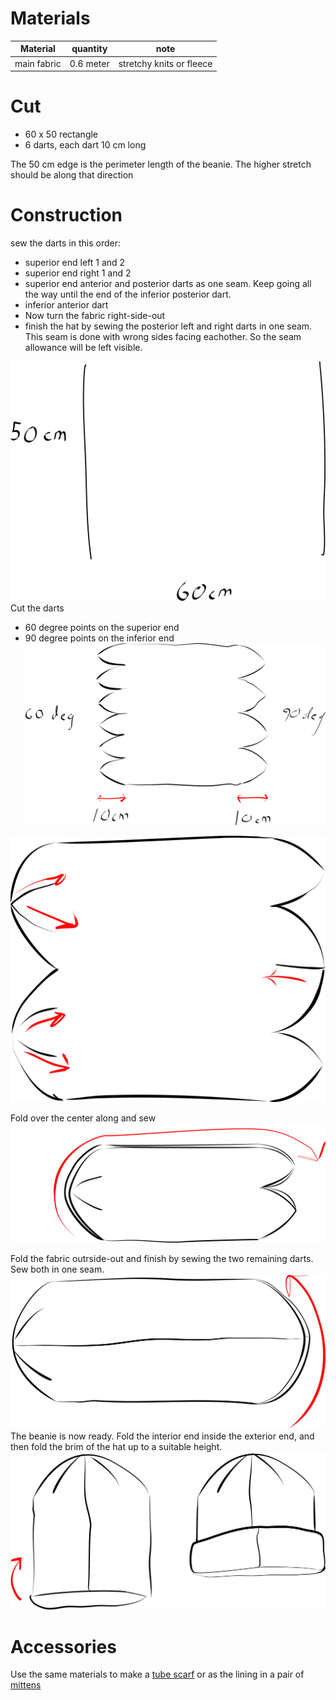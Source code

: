 
# Materials

| Material | quantity | note |
| ---- | ---- | ---- |
| main fabric | 0.6 meter | stretchy knits or fleece |
# Cut


- 60 x 50 rectangle 
- 6 darts, each dart 10 cm long

The 50 cm edge is the perimeter length of the beanie. The higher stretch should be along that direction
# Construction

sew the darts in this order:

- superior end left 1 and 2
- superior end right 1 and 2
- superior end anterior and posterior darts as one seam. Keep going all the way until the end of the inferior posterior dart.
- inferior anterior dart
- Now turn the fabric right-side-out
- finish the hat by sewing the posterior left and right darts in one seam. This seam is done with wrong sides facing eachother. So the seam allowance will be left visible.

![](beanie_g538.svg)
Cut the darts

- 60 degree points on the superior end
- 90 degree points on the inferior end
![](beanie_g539.svg)

 ![](beanie_g540.svg)


Fold over the center along and sew 
![](beanie_g541.svg)

Fold the fabric outrside-out and finish by sewing the two remaining darts. Sew both in one seam.
![](beanie_g542.svg)
The beanie is now ready. Fold the interior end inside the exterior end, and then fold the brim of the hat up to a suitable height.
![](beanie_g543.svg)
# Accessories 



Use the same materials to make a [tube scarf](tube%20scarf/tube%20scarf.md) or as the lining in a pair of  [mittens](mitten.svg)